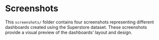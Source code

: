 # Screenshots
This `screenshots/` folder contains four screenshots representing different dashboards created using the Superstore dataset. These screenshots provide a visual preview of the dashboards’ layout and design.

